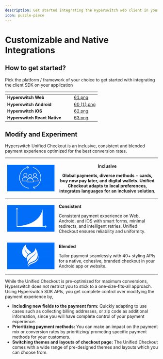 ```yaml
---
description: Get started integrating the Hyperswitch web client in your app
icon: puzzle-piece
---
```


# Customizable and Native Integrations

## How to get started?

Pick the platform / framework of your choice to get started with integrating the client SDK on your application

<table data-view="cards"><thead><tr><th></th><th></th><th></th><th data-hidden data-card-cover data-type="files"></th></tr></thead><tbody><tr><td><strong>Hyperswitch Web</strong></td><td></td><td></td><td><a href="../../../.gitbook/assets/61.png">61.png</a></td></tr><tr><td><strong>Hyperswitch Android</strong></td><td></td><td></td><td><a href="../../../.gitbook/assets/60 (1).png">60 (1).png</a></td></tr><tr><td><strong>Hyperswitch iOS</strong></td><td></td><td></td><td><a href="../../../.gitbook/assets/62.png">62.png</a></td></tr><tr><td><strong>Hyperswitch React Native</strong></td><td></td><td></td><td><a href="../../../.gitbook/assets/63.png">63.png</a></td></tr></tbody></table>

## Modify and Experiment

Hyperswitch Unified Checkout is an inclusive, consistent and blended payment experience optimized for the best conversion rates.

| <img src="../../../.gitbook/assets/image (127).png" alt="" data-size="original"> | <p><strong>Inclusive</strong></p><p>Global payments, diverse methods - cards, buy now pay later, and digital wallets. Unified Checkout adapts to local preferences, integrates languages for an inclusive solution.</p> |
| -------------------------------------------------------------------------------- | ----------------------------------------------------------------------------------------------------------------------------------------------------------------------------------------------------------------------- |
| <img src="../../../.gitbook/assets/image (128).png" alt="" data-size="original"> | <p><strong>Consistent</strong></p><p>Consistent payment experience on Web, Android, and iOS with smart forms, minimal redirects, and intelligent retries. Unified Checkout ensures reliability and uniformity.</p>      |
| <img src="../../../.gitbook/assets/image (129).png" alt="" data-size="original"> | <p><strong>Blended</strong></p><p>Tailor payment seamlessly with 40+ styling APIs for a native, cohesive, branded checkout in your Android app or website.</p>                                                          |

While the Unified Checkout is pre-optimized for maximum conversions, Hyperswitch does not restrict you to stick to a one-size-fits-all approach. Using Hyperswitch SDK APIs, you get complete control over modifying the payment experience by,

* **Including new fields to the payment form:** Quickly adapting to use cases such as collecting billing addresses, or zip code as additional information, since you will have complete control of your payment experience.
* **Prioritizing payment methods:** You can make an impact on the payment mix or conversion rates by prioritizing/ promoting specific payment methods for your customers.
* **Switching themes and layouts of checkout page:** The Unified Checkout comes with a wide range of pre-designed themes and layouts which you can choose from.

